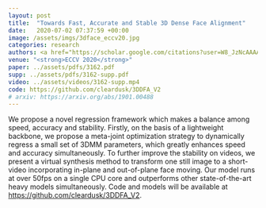 ```yaml
---
layout: post
title:  "Towards Fast, Accurate and Stable 3D Dense Face Alignment"
date:   2020-07-02 07:37:59 +00:00
image: /assets/imgs/3dface_eccv20.jpg
categories: research
authors: <a href="https://scholar.google.com/citations?user=W8_JzNcAAAAJ"><strong><u>Jianzhu Guo</u></strong></a>, <a href="https://scholar.google.com/citations?user=1rbNk5oAAAAJ">Xiangyu Zhu</a>, <a href="https://scholar.google.com/citations?hl=zh-TW&user=YU-yRMsAAAAJ">Yang Yang</a>, <a href="https://scholar.google.com/citations?user=cuJ3QG8AAAAJ">Zhen Lei</a>, Yang Fan, <a href="https://scholar.google.com/citations?user=Y-nyLGIAAAAJ">Stan Z. Li</a>
venue: "<strong>ECCV 2020</strong>"
paper: ../assets/pdfs/3162.pdf
supp: ../assets/pdfs/3162-supp.pdf
video: ../assets/videos/3162-supp.mp4
code: https://github.com/cleardusk/3DDFA_V2
# arxiv: https://arxiv.org/abs/1901.00488
---
```

<!-- Our proposed methods are (i) fast: It takes about 7.2ms with an single image as input and runs at over 50fps (19.2ms) on a single CPU core or over 130fps (7.2ms) on multiple CPU cores (i5-8259U processor), (ii) accurate: By dynamically optimizing 3DMM parameters through a novel meta-optimization strategy combining the fast WPDC and VDC, we surpass the state-of-the-art results, and (iii) stable: In a mini-batch, one still image is transformed slightly and smoothly into a short synthetic video, which provides temporal information of adjacent frames for training. -->
We propose a novel regression framework which makes a balance among speed, accuracy and stability. Firstly, on the basis of a lightweight backbone, we propose a meta-joint optimization strategy
to dynamically regress a small set of 3DMM parameters, which greatly enhances speed and accuracy simultaneously. To further improve the stability on videos, we present a virtual synthesis method to transform one still image to a short-video incorporating in-plane and out-of-plane face moving. Our model runs at over 50fps on a single CPU core and outperforms other state-of-the-art heavy models simultaneously. Code and models will be available at <a>https://github.com/cleardusk/3DDFA_V2</a>.